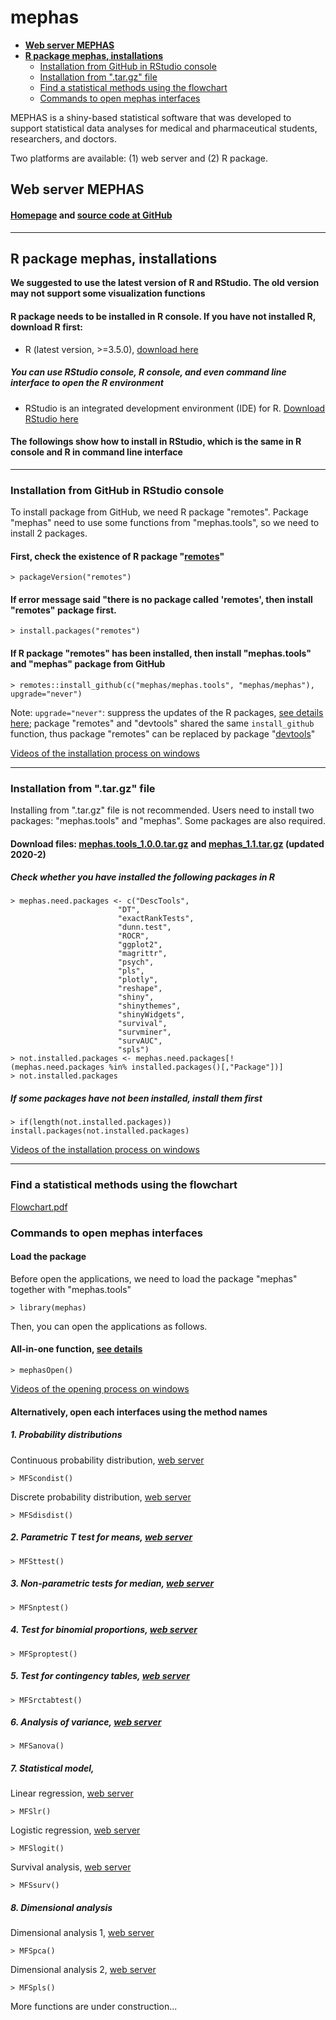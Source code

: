 # mephas 
<!-- MarkdownTOC -->

- [**Web server MEPHAS**](#web-server-mephas)
- [**R package mephas, installations**](#r-package-mephas-installations)
    - [Installation from GitHub in RStudio console](#installation-from-github-in-rstudio-console)
    - [Installation from ".tar.gz" file](#installation-from-targz-file)
    - [Find a statistical methods using the flowchart](#find-a-statistical-methods-using-the-flowchart)
    - [Commands to open mephas interfaces](#commands-to-open-mephas-interfaces)

<!-- /MarkdownTOC -->

MEPHAS is a shiny-based statistical software that was developed to support statistical data analyses for medical and pharmaceutical students, researchers, and doctors.

Two platforms are available: (1) web server and (2) R package.

<a id="web-server-mephas"></a>
## **Web server MEPHAS**

<a id="homepage-httpsalain003phsosaka-uacjpmephas"></a>
#### [Homepage](https://alain003.phs.osaka-u.ac.jp/mephas/) and [source code at GitHub](https://github.com/mephas/mephas_web)

------

<a id="r-package-mephas-installations"></a>
## **R package mephas, installations**

**We suggested to use the latest version of R and RStudio. The old version may not support some visualization functions**

#### R package needs to be installed in R console. If you have not installed R, download R first:

* R (latest version, >=3.5.0), [download here](https://www.r-project.org/)

##### You can use RStudio console, R console, and even command line interface to open the R environment

* RStudio is an integrated development environment (IDE) for R. [Download RStudio here](https://rstudio.com/products/rstudio/)


#### The followings show how to install in RStudio, which is the same in R console and R in command line interface

------

<a id="installation-from-github-in-rstudio-console"></a>
### Installation from GitHub in RStudio console

To install package from GitHub, we need R package "remotes". Package "mephas" need to use some functions from "mephas.tools", so we need to install 2 packages.

#### First, check the existence of R package "[remotes](https://CRAN.R-project.org/package=remotes)"

    > packageVersion("remotes")

#### If error message said "there is no package called 'remotes', then install "remotes" package first.

    > install.packages("remotes")

#### If R package "remotes" has been installed, then install "mephas.tools" and "mephas" package from GitHub

    > remotes::install_github(c("mephas/mephas.tools", "mephas/mephas"), upgrade="never")
    

Note: `upgrade="never"`: suppress the updates of the R packages, [see details here](https://www.rdocumentation.org/packages/remotes/versions/2.1.0/topics/install_github); package "remotes" and "devtools" shared the same `install_github` function, thus package "remotes" can be replaced by package "[devtools](https://CRAN.R-project.org/package=devtools )"
      

[Videos of the installation process on windows](https://alain003.phs.osaka-u.ac.jp/mephas/installation/installation.html)

------

<a id="installation-from-targz-file"></a>
### Installation from ".tar.gz" file 

Installing from ".tar.gz" file is not recommended. Users need to install two packages: "mephas.tools" and "mephas". Some packages are also required.

#### Download files: [mephas.tools_1.0.0.tar.gz](https://github.com/mephas/mephas_tar.gz/raw/master/mephas.tools_1.0.0.tar.gz) and [mephas_1.1.tar.gz](https://github.com/mephas/mephas_tar.gz/raw/master/mephas_1.1.tar.gz) (updated 2020-2)

##### Check whether you have installed the following packages in R

    > mephas.need.packages <- c("DescTools",
                            "DT",
                            "exactRankTests",
                            "dunn.test",
                            "ROCR",
                            "ggplot2",
                            "magrittr",
                            "psych",
                            "pls",
                            "plotly",
                            "reshape",
                            "shiny",
                            "shinythemes",
                            "shinyWidgets",
                            "survival",
                            "survminer",
                            "survAUC",
                            "spls")
    > not.installed.packages <- mephas.need.packages[!(mephas.need.packages %in% installed.packages()[,"Package"])]
    > not.installed.packages


##### If some packages have not been installed, install them first

    > if(length(not.installed.packages)) install.packages(not.installed.packages)

[Videos of the installation process on windows](https://alain003.phs.osaka-u.ac.jp/mephas/installation/installation.html)


------

<a id="find-a-statistical-methods-using-the-flowchart"></a>
### Find a statistical methods using the flowchart

[Flowchart.pdf](https://alain003.phs.osaka-u.ac.jp/mephas/MEPHAS_flow.pdf)

<a id="commands-to-open-mephas-interfaces"></a>
### Commands to open mephas interfaces

#### Load the package

Before open the applications, we need to load the package "mephas" together with "mephas.tools"

    > library(mephas)

Then, you can open the applications as follows. 

#### All-in-one function, [see details](https://mephas.github.io/reference/mephasOpen.html)

    > mephasOpen()

[Videos of the opening process on windows](https://alain003.phs.osaka-u.ac.jp/mephas/installation/installation.html)

#### Alternatively, open each interfaces using the method names

##### 1. Probability distributions

Continuous probability distribution, [web server](https://alain003.phs.osaka-u.ac.jp/mephas_web/1_1MFScondist/)

    > MFScondist()

Discrete probability distribution, [web server](https://alain003.phs.osaka-u.ac.jp/mephas_web/1_2MFSdisdist/)

    > MFSdisdist()
    
##### 2. Parametric T test for means, [web server](https://alain003.phs.osaka-u.ac.jp/mephas_web/2MFSttest/)

    > MFSttest()

##### 3. Non-parametric tests for median, [web server](https://alain003.phs.osaka-u.ac.jp/mephas_web/3MFSnptest/)

    > MFSnptest()

##### 4. Test for binomial proportions, [web server](https://alain003.phs.osaka-u.ac.jp/mephas_web/4MFSproptest/)

    > MFSproptest()

##### 5. Test for contingency tables, [web server](https://alain003.phs.osaka-u.ac.jp/mephas_web/5MFSrctabtest/)

    > MFSrctabtest()

##### 6. Analysis of variance, [web server](https://alain003.phs.osaka-u.ac.jp/mephas_web/6MFSanova/)

    > MFSanova()

##### 7. Statistical model, 

Linear regression, [web server](https://alain003.phs.osaka-u.ac.jp/mephas_web/7_1MFSlr/)
    
    > MFSlr()

Logistic regression, [web server](https://alain003.phs.osaka-u.ac.jp/mephas_web/7_2MFSlogit/)

    > MFSlogit()

Survival analysis, [web server](https://alain003.phs.osaka-u.ac.jp/mephas_web/7_3MFSsurv/)
    
    > MFSsurv()

##### 8. Dimensional analysis

Dimensional analysis 1, [web server](https://alain003.phs.osaka-u.ac.jp/mephas_web/8_1MFSpca/)

    > MFSpca()

Dimensional analysis 2, [web server](https://alain003.phs.osaka-u.ac.jp/mephas_web/8_2MFSpls/)

    > MFSpls()


More functions are under construction...

